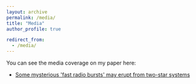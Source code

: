 ```yaml
---
layout: archive
permalink: /media/
title: "Media"
author_profile: true

redirect_from: 
  - /media/
---
```


You can see the media coverage on my paper here:

* [Some mysterious 'fast radio bursts' may erupt from two-star systems](https://www.space.com/repeating-fast-radio-burst-origin-binary-system)
